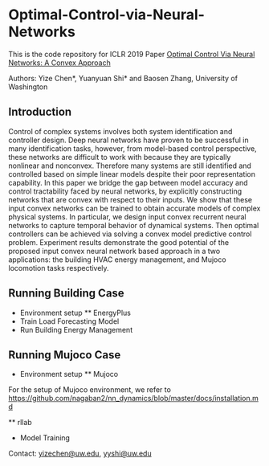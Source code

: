 # Optimal-Control-via-Neural-Networks

This is the code repository for ICLR 2019 Paper [Optimal Control Via Neural Networks: A Convex Approach](https://openreview.net/forum?id=H1MW72AcK7)

Authors: Yize Chen*, Yuanyuan Shi* and Baosen Zhang, University of Washington

## Introduction
Control of complex systems involves both system identification and controller design. Deep neural networks
have proven to be successful in many identification tasks, however, from model-based control perspective, these
networks are difficult to work with because they are typically nonlinear and nonconvex. Therefore many systems
are still identified and controlled based on simple linear models despite their poor representation capability. In this
paper we bridge the gap between model accuracy and control tractability faced by neural networks, by explicitly
constructing networks that are convex with respect to their inputs. We show that these input convex networks can be
trained to obtain accurate models of complex physical systems. In particular, we design input convex recurrent neural
networks to capture temporal behavior of dynamical systems. Then optimal controllers can be achieved via solving a
convex model predictive control problem. Experiment results demonstrate the good potential of the proposed input
convex neural network based approach in a two applications: the building HVAC energy management, and Mujoco locomotion tasks respectively.


## Running Building Case
* Environment setup 
** EnergyPlus
* Train Load Forecasting Model
* Run Building Energy Management


## Running Mujoco Case
* Environment setup 
** Mujoco

For the setup of Mujoco environment, we refer to https://github.com/nagaban2/nn_dynamics/blob/master/docs/installation.md

** rllab


* Model Training


Contact: yizechen@uw.edu, yyshi@uw.edu
